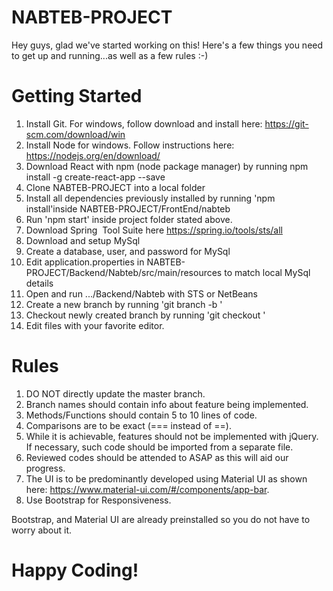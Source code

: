 # NABTEB-PROJECT
Hey guys, glad we've started working on this! Here's a few things you need to get up and running...as well as a few rules :-)

# Getting Started
1. Install Git. For windows, follow download and install here: https://git-scm.com/download/win
2. Install Node for windows. Follow instructions here: https://nodejs.org/en/download/
3. Download React with npm (node package manager) by running  npm install -g create-react-app --save
4. Clone NABTEB-PROJECT into a local folder
5. Install all dependencies previously installed by running 'npm install'inside NABTEB-PROJECT/FrontEnd/nabteb
6. Run 'npm start' inside project folder stated above.
7. Download Spring  Tool Suite here https://spring.io/tools/sts/all
8. Download and setup MySql
9. Create a database, user, and password for MySql
10. Edit application.properties in NABTEB-PROJECT/Backend/Nabteb/src/main/resources to match local MySql details
12. Open and run .../Backend/Nabteb with STS or NetBeans
13. Create a new branch by running 'git branch -b <branchName>'
14. Checkout newly created branch by running 'git checkout <branchName>'
15. Edit files with your favorite editor.
# Rules
1. DO NOT directly update the master branch. 
2. Branch names should contain info about feature being implemented.
3. Methods/Functions should contain 5 to 10 lines of code.
5. Comparisons are to be exact (=== instead of ==).
6. While it is achievable, features should not be implemented with jQuery. If necessary, such code should be imported from a separate file.
7. Reviewed codes should be attended to ASAP as this will aid our progress.
8. The UI is to be predominantly developed using Material UI as shown here: https://www.material-ui.com/#/components/app-bar.
9. Use Bootstrap for Responsiveness.

 Bootstrap, and Material UI are already preinstalled so you do not have to worry about it. 

# Happy Coding! 
